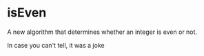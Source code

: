 # isEven
A new algorithm that determines whether an integer is even or not. 

In case you can't tell, it was a joke
